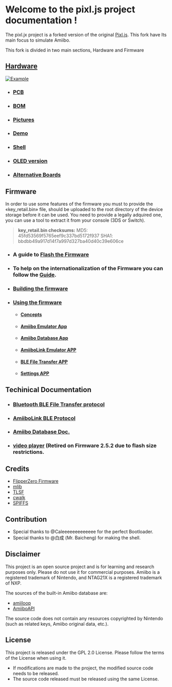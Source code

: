 
# **Welcome to the pixl.js project documentation !**

The pixl.jx project is a forked version of the original [Pixl.js](http://www.espruino.com/Pixl.js). This fork have Its main focus to simulate Amiibo.

This fork is divided in two main sections, Hardware and Firmware


## **[Hardware](01-Hardware.md)**
[![Example](https://github.com/solosky/pixl.js/raw/main/assets/pixljs-3.jpg "Example")](https://github.com/solosky/pixl.js/raw/main/assets/pixljs-3.jpg "Example")
- ### [PCB](01-Hardware.md#PCB)
- ### [BOM](01-Hardware.md#BOM)
- ### [Pictures](01-Hardware.md#Pictures)
- ### [Demo](01-Hardware.md#Demo)
- ### [Shell](01-Hardware.md#Shell)
- ### [OLED version](01-Hardware.md#OLED-version) 
- ### [Alternative Boards](01-Hardware.md#alternative-boards)

## **Firmware**
In order to use some features of the firmware you must to provide the «key_retail.bin» file, should be uploaded to the root directory of the device storage before it can be used.  You need to provide a legally adquired one, you can use a tool to extract it from your console (3DS or Switch).
>**key_retail.bin checksums:**
>MD5:	45fd53569f5765eef9c337bd5172f937
>SHA1:	bbdbb49a917d14f7a997d327ba40d40c39e606ce

- ### A guide to [Flash the Firmware](02-Flash-Firmware "Flash the Firmware")
- ### To help on the internationalization of the Firmware you can follow the [Guide](https://github.com/solosky/pixl.js/blob/develop/fw/docs/translation.md).
- ### [Building the firmware](03-Build-Firmware)
- ### [Using the firmware](04-Using-Firmware.md)
    - #### [Concepts](04-Using-Firmware.md/#Firmware-Concepts)
    - #### [Amiibo Emulator App](04-Using-Firmware.md/#Amiibo-Emulator)
    - #### [Amiibo Database App](04-Using-Firmware.md/#Amiibo-Database)
    - #### [AmiiboLink Emulator APP](04-Using-Firmware.md/#AmiiboLink)
    - #### [BLE File Transfer APP](04-Using-Firmware.md/#BLE-File-Transfer)
    - #### [Settings APP](04-Using-Firmware.md/#Settings-1)

## Techinical Documentation
- ### [Bluetooth BLE File Transfer protocol](05+1-ble_protocol.md)
- ### [AmiiboLink BLE Protocol](05+2-amiibolink_ble.md)
- ### [Amiibo Database Doc.](05+3-amiidb.md)
- ### [video player](05+4-video_player.md) (Retired on Firmware 2.5.2 due to flash size restrictions.

## Credits

* [FlipperZero Firmware](https://github.com/flipperdevices/flipperzero-firmware)
* [mlib](https://github.com/P-p-H-d/mlib)
* [TLSF](https://github.com/mattconte/tlsf)
* [cwalk](https://github.com/likle/cwalk)
* [SPIFFS](https://github.com/pellepl/spiffs)

## Contribution

* Special thanks to @Caleeeeeeeeeeeee for the perfect Bootloader.
* Special thanks to @白成 (Mr. Baicheng) for making the shell.


## Disclaimer

This project is an open source project and is for learning and research purposes only. Please do not use it for commercial purposes.
Amiibo is a registered trademark of Nintendo, and NTAG21X is a registered trademark of NXP.

The sources of the built-in Amiibo database are:

* [amiiloop](https://download.amiloop.app/)
* [AmiiboAPI](https://www.amiiboapi.com/)

The source code does not contain any resources copyrighted by Nintendo (such as related keys, Amiibo original data, etc.).

## License

This project is released under the GPL 2.0 License. Please follow the terms of the License when using it.

* If modifications are made to the project, the modified source code needs to be released.
* The source code released must be released using the same License.
